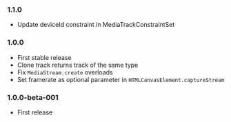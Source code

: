 ### 1.1.0

* Update deviceId constraint in MediaTrackConstraintSet

### 1.0.0

* First stable release
* Clone track returns track of the same type
* Fix `MediaStream.create` overloads
* Set framerate as optional parameter in `HTMLCanvasElement.captureStream`


### 1.0.0-beta-001

* First release
